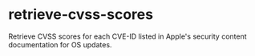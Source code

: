 # retrieve-cvss-scores
Retrieve CVSS scores for each CVE-ID listed in Apple's security content documentation for OS updates.
